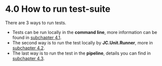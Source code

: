 # 4.0 How to run test-suite

There are 3 ways to run tests.  
- Tests can be run locally in the **command line**, more information can be found in [subchapter 4.1](https://github.com/cernatery/JC.Tools/blob/main/JC.Unit/Documentation/4.1%20How%20to%20run%20test-suite%20locally%20in%20Command%20line.md).
- The second way is to run the test locally by **JC.Unit.Runner**, more in [subchapter 4.2](https://github.com/cernatery/JC.Tools/blob/main/JC.Unit/Documentation/4.2%20How%20to%20run%20test-suite%20locally%20using%20JC.Unit.Runner.md).
- The last way is to run the test in the **pipeline**, details you can find in [subchapter 4.3](https://github.com/cernatery/JC.Tools/blob/main/JC.Unit/Documentation/4.3%20How%20to%20run%20test-suite%20in%20the%20pipeline.md).